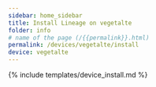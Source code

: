 ```yaml
---
sidebar: home_sidebar
title: Install Lineage on vegetalte
folder: info
# name of the page (/{{permalink}}.html)
permalink: /devices/vegetalte/install
device: vegetalte
---
```

{% include templates/device_install.md %}
